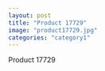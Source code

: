 ```yaml
---
layout: post
title: "Product 17729"
image: "product17729.jpg"
categories: "category1"
---
```

Product 17729
